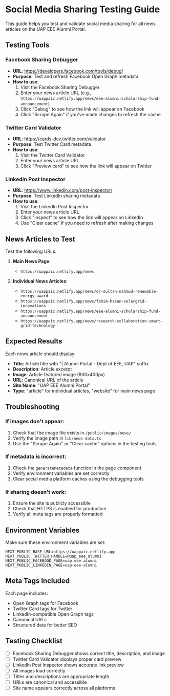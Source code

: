 # Social Media Sharing Testing Guide

This guide helps you test and validate social media sharing for all news articles on the UAP EEE Alumni Portal.

## Testing Tools

### Facebook Sharing Debugger
- **URL**: https://developers.facebook.com/tools/debug/
- **Purpose**: Test and refresh Facebook Open Graph metadata
- **How to use**:
  1. Visit the Facebook Sharing Debugger
  2. Enter your news article URL (e.g., `https://uappaic.netlify.app/news/eee-alumni-scholarship-fund-announcement`)
  3. Click "Debug" to see how the link will appear on Facebook
  4. Click "Scrape Again" if you've made changes to refresh the cache

### Twitter Card Validator
- **URL**: https://cards-dev.twitter.com/validator
- **Purpose**: Test Twitter Card metadata
- **How to use**:
  1. Visit the Twitter Card Validator
  2. Enter your news article URL
  3. Click "Preview card" to see how the link will appear on Twitter

### LinkedIn Post Inspector
- **URL**: https://www.linkedin.com/post-inspector/
- **Purpose**: Test LinkedIn sharing metadata
- **How to use**:
  1. Visit the LinkedIn Post Inspector
  2. Enter your news article URL
  3. Click "Inspect" to see how the link will appear on LinkedIn
  4. Use "Clear cache" if you need to refresh after making changes

## News Articles to Test

Test the following URLs:

1. **Main News Page**:
   - `https://uappaic.netlify.app/news`

2. **Individual News Articles**:
   - `https://uappaic.netlify.app/news/dr-sultan-mahmud-renewable-energy-award`
   - `https://uappaic.netlify.app/news/fahim-hasan-solargrid-innovations`
   - `https://uappaic.netlify.app/news/eee-alumni-scholarship-fund-announcement`
   - `https://uappaic.netlify.app/news/research-collaboration-smart-grid-technology`

## Expected Results

Each news article should display:
- **Title**: Article title with "| Alumni Portal - Dept of EEE, UAP" suffix
- **Description**: Article excerpt
- **Image**: Article featured image (800x400px)
- **URL**: Canonical URL of the article
- **Site Name**: "UAP EEE Alumni Portal"
- **Type**: "article" for individual articles, "website" for main news page

## Troubleshooting

### If images don't appear:
1. Check that the image file exists in `/public/images/news/`
2. Verify the image path in `lib/news-data.ts`
3. Use the "Scrape Again" or "Clear cache" options in the testing tools

### If metadata is incorrect:
1. Check the `generateMetadata` function in the page component
2. Verify environment variables are set correctly
3. Clear social media platform caches using the debugging tools

### If sharing doesn't work:
1. Ensure the site is publicly accessible
2. Check that HTTPS is enabled for production
3. Verify all meta tags are properly formatted

## Environment Variables

Make sure these environment variables are set:

```env
NEXT_PUBLIC_BASE_URL=https://uappaic.netlify.app
NEXT_PUBLIC_TWITTER_HANDLE=@uap_eee_alumni
NEXT_PUBLIC_FACEBOOK_PAGE=uap.eee.alumni
NEXT_PUBLIC_LINKEDIN_PAGE=uap-eee-alumni
```

## Meta Tags Included

Each page includes:
- Open Graph tags for Facebook
- Twitter Card tags for Twitter
- LinkedIn-compatible Open Graph tags
- Canonical URLs
- Structured data for better SEO

## Testing Checklist

- [ ] Facebook Sharing Debugger shows correct title, description, and image
- [ ] Twitter Card Validator displays proper card preview
- [ ] LinkedIn Post Inspector shows accurate link preview
- [ ] All images load correctly
- [ ] Titles and descriptions are appropriate length
- [ ] URLs are canonical and accessible
- [ ] Site name appears correctly across all platforms